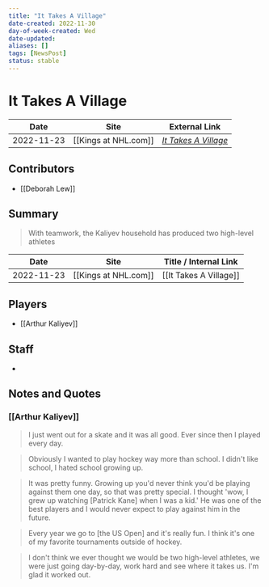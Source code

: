 ```yaml
---
title: "It Takes A Village"
date-created: 2022-11-30
day-of-week-created: Wed
date-updated: 
aliases: []
tags: [NewsPost]
status: stable
---
```


# It Takes A Village

| Date       | Site                 | External Link                                                                         |
| ---------- | -------------------- | ------------------------------------------------------------------------------------- |
| 2022-11-23 | [[Kings at NHL.com]] | [*It Takes A Village*](https://www.nhl.com/kings/news/it-takes-a-village/c-337941664) |

## Contributors
- [[Deborah Lew]]

## Summary
> With teamwork, the Kaliyev household has produced two high-level athletes

| Date       | Site                 | Title / Internal Link  |
| ---------- | -------------------- | ---------------------- |
| 2022-11-23 | [[Kings at NHL.com]] | [[It Takes A Village]] |

## Players
- [[Arthur Kaliyev]]

## Staff
- 

## Notes and Quotes
### [[Arthur Kaliyev]]
> I just went out for a skate and it was all good. Ever since then I played every day.

> Obviously I wanted to play hockey way more than school. I didn't like school, I hated school growing up.

> It was pretty funny. Growing up you'd never think you'd be playing against them one day, so that was pretty special. I thought 'wow, I grew up watching \[Patrick Kane] when I was a kid.' He was one of the best players and I would never expect to play against him in the future.

> Every year we go to \[the US Open] and it's really fun. I think it's one of my favorite tournaments outside of hockey.

> I don't think we ever thought we would be two high-level athletes, we were just going day-by-day, work hard and see where it takes us. I'm glad it worked out.